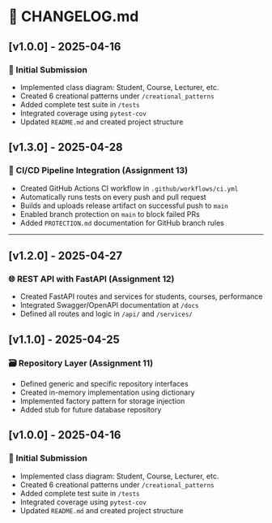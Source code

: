  # 📝 CHANGELOG.md

## [v1.0.0] - 2025-04-16
### 🎉 Initial Submission
- Implemented class diagram: Student, Course, Lecturer, etc.
- Created 6 creational patterns under `/creational_patterns`
- Added complete test suite in `/tests`
- Integrated coverage using `pytest-cov`
- Updated `README.md` and created project structure
## [v1.3.0] - 2025-04-28
### 🚀 CI/CD Pipeline Integration (Assignment 13)
- Created GitHub Actions CI workflow in `.github/workflows/ci.yml`
- Automatically runs tests on every push and pull request
- Builds and uploads release artifact on successful push to `main`
- Enabled branch protection on `main` to block failed PRs
- Added `PROTECTION.md` documentation for GitHub branch rules

---

## [v1.2.0] - 2025-04-27
### 🌐 REST API with FastAPI (Assignment 12)
- Created FastAPI routes and services for students, courses, performance
- Integrated Swagger/OpenAPI documentation at `/docs`
- Defined all routes and logic in `/api/` and `/services/`

## [v1.1.0] - 2025-04-25
### 🗃 Repository Layer (Assignment 11)
- Defined generic and specific repository interfaces
- Created in-memory implementation using dictionary
- Implemented factory pattern for storage injection
- Added stub for future database repository

## [v1.0.0] - 2025-04-16
### 🎉 Initial Submission
- Implemented class diagram: Student, Course, Lecturer, etc.
- Created 6 creational patterns under `/creational_patterns`
- Added complete test suite in `/tests`
- Integrated coverage using `pytest-cov`
- Updated `README.md` and created project structure